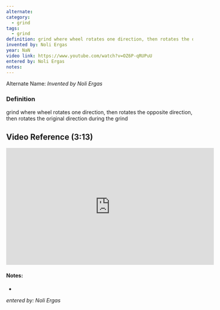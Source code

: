 ```yaml
---
alternate: 
category:
  - grind
tags:
  - grind
definition: grind where wheel rotates one direction, then rotates the opposite direction, then rotates the original direction during the grind
invented by: Noli Ergas
year: NaN
video link: https://www.youtube.com/watch?v=OZ6P-qRUPuU
entered by: Noli Ergas
notes: 
---
```

Alternate Name: 
*Invented by Noli Ergas*

### Definition
grind where wheel rotates one direction, then rotates the opposite direction, then rotates the original direction during the grind

## Video Reference (3:13)

<iframe width="560" height="315" src="https://www.youtube.com/embed/OZ6P-qRUPuU?si=c9nHa-RcWRCjVWcX" title="YouTube video player" frameborder="0" allow="accelerometer; autoplay; clipboard-write; encrypted-media; gyroscope; picture-in-picture; web-share" referrerpolicy="strict-origin-when-cross-origin" allowfullscreen></iframe>

#### Notes:
- 
*entered by: Noli Ergas*
